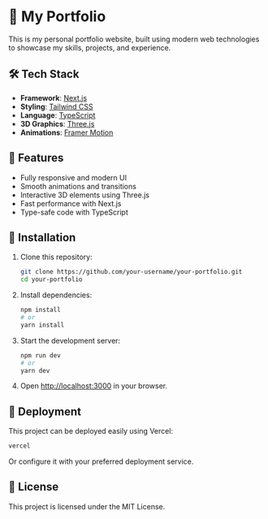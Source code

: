 # 🚀 My Portfolio

This is my personal portfolio website, built using modern web technologies to showcase my skills, projects, and experience.

## 🛠 Tech Stack

- **Framework**: [Next.js](https://nextjs.org/)
- **Styling**: [Tailwind CSS](https://tailwindcss.com/)
- **Language**: [TypeScript](https://www.typescriptlang.org/)
- **3D Graphics**: [Three.js](https://threejs.org/)
- **Animations**: [Framer Motion](https://www.framer.com/motion/)

## 🎨 Features

- Fully responsive and modern UI
- Smooth animations and transitions
- Interactive 3D elements using Three.js
- Fast performance with Next.js
- Type-safe code with TypeScript

## 📂 Installation

1. Clone this repository:

   ```bash
   git clone https://github.com/your-username/your-portfolio.git
   cd your-portfolio
   ```

2. Install dependencies:

   ```bash
   npm install
   # or
   yarn install
   ```

3. Start the development server:

   ```bash
   npm run dev
   # or
   yarn dev
   ```

4. Open [http://localhost:3000](http://localhost:3000) in your browser.

## 🚀 Deployment

This project can be deployed easily using Vercel:

```bash
vercel
```

Or configure it with your preferred deployment service.

## 📜 License

This project is licensed under the MIT License.
